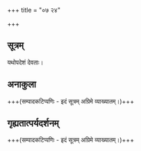 +++
title = "०७ २४"

+++
## सूत्रम्
यथोपदेशं देवताः।

## अनाकुला
+++(सम्पादकटिप्पणिः - इदं सूत्रम् अग्रिमे व्याख्यातम्।)+++

## गृह्यतात्पर्यदर्शनम्
+++(सम्पादकटिप्पणिः - इदं सूत्रम् अग्रिमे व्याख्यातम्।)+++
